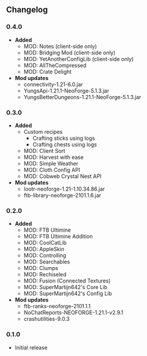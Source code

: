 ## Changelog

### 0.4.0
- **Added**
  - MOD: Notes (client-side only)
  - MOD: Bridging Mod (client-side only)
  - MOD: YetAnotherConfigLib (client-side only)
  - MOD: AllTheCompressed
  - MOD: Crate Delight
- **Mod updates**
  - connectivity-1.21-6.0.jar
  - YungsApi-1.21.1-NeoForge-5.1.3.jar
  - YungsBetterDungeons-1.21.1-NeoForge-5.1.3.jar
### 0.3.0
- **Added**
  - Custom recipes
    - Crafting sticks using logs
    - Crafting chests using logs
  - MOD: Client Sort
  - MOD: Harvest with ease
  - MOD: Simple Weather
  - MOD: Cloth Config API
  - MOD: Cobweb Crystal Nest API
- **Mod updates**
  - lootr-neoforge-1.21-1.10.34.86.jar
  - ftb-library-neoforge-2101.1.6.jar
### 0.2.0
- **Added**
  - MOD: FTB Ultimine
  - MOD: FTB Ultimine Addition
  - MOD: CoolCatLib
  - MOD: AppleSkin
  - MOD: Controlling
  - MOD: Searchables
  - MOD: Clumps
  - MOD: Rechiseled
  - MOD: Fusion (Connected Textures)
  - MOD: SuperMartijn642's Core Lib
  - MOD: SuperMartijn642's Config Lib
- **Mod updates**
  - ftb-ranks-neoforge-2101.1.1
  - NoChatReports-NEOFORGE-1.21.1-v2.9.1
  - crashutilities-9.0.3
### 0.1.0
  - Initial release